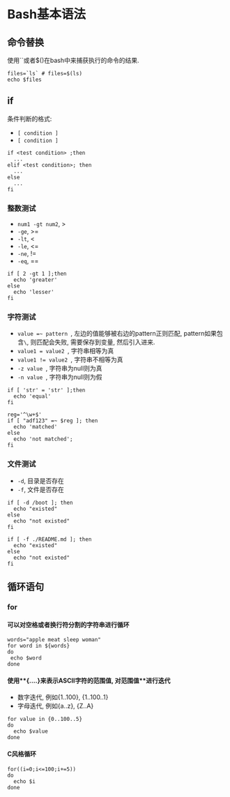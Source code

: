 # Bash基本语法

## 命令替换

使用``或者$()在bash中来捕获执行的命令的结果.

```
files=`ls` # files=$(ls)
echo $files
```

## if

条件判断的格式:

- `[ condition ]`
- `[ condition ]`

```
if <test condition> ;then
  ...
elif <test condition>; then
  ...
else
  ...
fi
```

### 整数测试

- `num1 -gt num2`, >
- `-ge`, >=
- `-lt`, <
- `-le`, <=
- `-ne`, !=
- `-eq`, ==

```
if [ 2 -gt 1 ];then
  echo 'greater'
else
  echo 'lesser'
fi
```

### 字符测试

- `value =~ pattern `, 左边的值能够被右边的pattern正则匹配, pattern如果包含`\`, 则匹配会失败, 需要保存到变量, 然后引入进来.
- `value1 = value2 `, 字符串相等为真
- `value1 != value2 `, 字符串不相等为真
- `-z value `, 字符串为null则为真
- `-n value `, 字符串为null则为假

```
if [ 'str' = 'str' ];then
  echo 'equal'
fi
```

```
reg='^\w+$'
if [ "adf123" =~ $reg ]; then
  echo 'matched'
else
  echo 'not matched';
fi
```

### 文件测试

- `-d`, 目录是否存在
- `-f`, 文件是否存在

```
if [ -d /boot ]; then
  echo "existed"
else
  echo "not existed"
fi
```

```
if [ -f ./README.md ]; then
  echo "existed"
else 
  echo "not existed"
fi
```

## 循环语句

### for

#### 可以对**空格或者换行符**分割的字符串进行循环

```
words="apple meat sleep woman"
for word in ${words}
do
 echo $word
done
```

#### 使用**{<start>..<end>..<step>}**来表示**ASCII字符**的范围值, 对**范围值**进行迭代

- 数字迭代, 例如{1..100}, {1..100..1}
- 字母迭代, 例如{a..z}, {Z..A}

```
for value in {0..100..5}
do
  echo $value
done
```

#### C风格循环

```
for((i=0;i<=100;i+=5))
do
  echo $i
done
```

